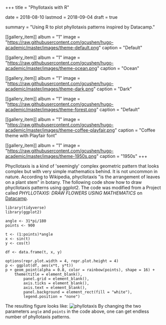 +++
title = "Phyllotaxis with R"

date = 2018-08-10
lastmod = 2018-09-04
draft = true

summary = "Using R to plot phyllotaxis patterns inspired by Datacamp."

[[gallery_item]]
album = "1"
image = "https://raw.githubusercontent.com/gcushen/hugo-academic/master/images/theme-default.png"
caption = "Default"

[[gallery_item]]
album = "1"
image = "https://raw.githubusercontent.com/gcushen/hugo-academic/master/images/theme-ocean.png"
caption = "Ocean"

[[gallery_item]]
album = "1"
image = "https://raw.githubusercontent.com/gcushen/hugo-academic/master/images/theme-dark.png"
caption = "Dark"

[[gallery_item]]
album = "1"
image = "https://raw.githubusercontent.com/gcushen/hugo-academic/master/images/theme-forest.png"
caption = "Default"

[[gallery_item]]
album = "1"
image = "https://raw.githubusercontent.com/gcushen/hugo-academic/master/images/theme-coffee-playfair.png"
caption = "Coffee theme with Playfair font"

[[gallery_item]]
album = "1"
image = "https://raw.githubusercontent.com/gcushen/hugo-academic/master/images/theme-1950s.png"
caption = "1950s"
+++

Phycllotaxis is a kind of 'seemingly' complex geometric pattern that looks complex but with very simple mathematics behind. It is not uncommon in nature. According to Wikipedia, phycllotaxis "is the arrangement of leaves on a plant stem" in botany. The following code show how to draw phycllotaxis patterns using ggplot2. The code was modified from a Project called *PHYLLOTAXIS: DRAW FLOWERS USING MATHEMATICS* on [Datacamp](www.datacamp.com).

```{r}
library(tidyverse)
library(ggplot2)

angle <- 31*pi/180
points <- 900

t <- (1:points)*angle
x <- sin(t)
y <- cos(t)

df <- data.frame(t, x, y)

options(repr.plot.width = 4, repr.plot.height = 4)
p <- ggplot(df, aes(x*t, y*t))
p + geom_point(alpha = 0.8, color = rainbow(points), shape = 16) +
    theme(title = element_blank(),
        panel.grid = element_blank(),
        axis.ticks = element_blank(),
        axis.text = element_blank(),
        panel.background = element_rect(fill = "white"),
        legend.position = "none")
```
The resulting figure looks like:
![phyllotaxis](/img/phyllotaxis.png)
By changing the two parameters `angle` and `points` in the code above, one can get endless number of phyllotaxis patterns.